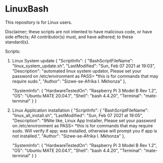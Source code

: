 # LinuxBash

This repository is for Linux users.

Disclaimer; these scripts are not intented to have malicious code, or have side effects;
All contributor(s) must, and have adhered; to these standard(s). 

Scripts:

1. Linux System update
{
	"ScriptInfo": {
			"BashScriptFileName": "linux_system_update.sh",
			"LastModified": "Sun, Feb 07 2021 at 19:03",
            		"Description": "automated linux system updator,
             			Please set your password on /etc/environment as PASS=<your system password>
             			*this is for commands that may require sudo.",
            		"Author": "Sizwe-se-Afrika I. Mkhonza"
    	},

	"SystemInfo": {
			"HardwareTestedOn": "Raspberry Pi 3 Model B Rev 1.2",
			"OS": "Ubuntu MATE 20.04.1",
			"Shell": "bash 4.4.20",
			"Terminal": "mate-terminal"
    	}
}


2. Linux Application installation
{
	"ScriptInfo": {
			"BashScriptFileName": "linux_all_install.sh",
			"LastModified": "Sun, Feb 07 2021 at 19:05",
            		"Description": "9Nite like, Linux App Installer,
             			Please set your password on /etc/environment as PASS=<your system password>
             			*this is for commands that may require sudo.
             			Will verify if app; was installed,
             			otherwise will prompt you if app is not installed.",
            		"Author": "Sizwe-se-Afrika I. Mkhonza"
    	},

	"SystemInfo": {
			"HardwareTestedOn": "Raspberry Pi 3 Model B Rev 1.2",
			"OS": "Ubuntu MATE 20.04.1",
			"Shell": "bash 4.4.20",
			"Terminal": "mate-terminal"
    }
}

